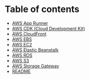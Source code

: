 # Table of contents

* [AWS App Runner](README.md)
* [AWS CDK (Cloud Development Kit)](<AWS CDK (Cloud Development Kit).md>)
* [AWS CloudFront](<AWS CloudFront.md>)
* [AWS EBS](<AWS EBS.md>)
* [AWS EC2](<AWS EC2.md>)
* [AWS Elastic Beanstalk](<AWS Elastic Beanstalk.md>)
* [AWS RDS](<AWS RDS.md>)
* [AWS S3](<AWS S3.md>)
* [AWS Storage Gateway](<AWS Storage Gateway.md>)
* [README](<README (1).md>)
